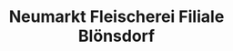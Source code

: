 ---
title: "Neumarkt Fleischerei Filiale Blönsdorf"
url: /niedergoersdorf/neumarkt-fleischerei-filiale-bloensdorf/
shop: Metzgerei
---